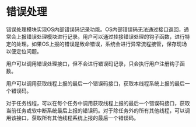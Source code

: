 # 错误处理

错误处理模块实现OS内部错误码记录功能。OS内部错误码无法通过接口返回，通常会上报错误处理模块进行记录。用户可以通过挂接错误处理的钩子函数，进行特定的处理。如果OS上报的错误是致命错误，系统会进行异常流程接管，保存现场以便定位问题。

用户可以调用错误处理接口，但不会进行错误码记录，只会执行用户注册钩子函数。

用户可以调用获取线程上报的最后一个错误码接口，获取本线程系统上报的最后一个错误码。

对于任务线程，可以在每个任务中调用获取线程上报的最后一个错误码接口，获取当前任务或软中断系统最后上报的错误码。对于除任务外的所有其他线程，可以调用该接口，获取所有其他线程系统上报的最后一个错误码。
